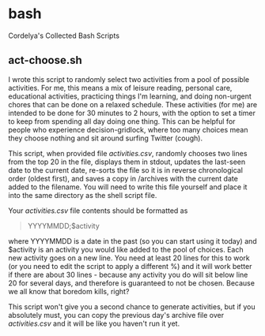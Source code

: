# bash
Cordelya's Collected Bash Scripts

## act-choose.sh
I wrote this script to randomly select two activities from a pool of possible activities. For me, this means a mix of leisure reading, personal care, educational activities, practicing things I'm learning, and doing non-urgent chores that can be done on a relaxed schedule. These activities (for me) are intended to be done for 30 minutes to 2 hours, with the option to set a timer to keep from spending all day doing one thing. This can be helpful for people who experience decision-gridlock, where too many choices mean they choose nothing and sit around surfing Twitter (cough).

This script, when provided file *activities.csv*, randomly chooses two lines from the top 20 in the file, displays them in stdout, updates the last-seen date to the current date, re-sorts the file so it is in reverse chronological order (oldest first), and saves a copy in /archives with the current date added to the filename. You will need to write this file yourself and place it into the same directory as the shell script file.

Your *activities.csv* file contents should be formatted as 

> YYYYMMDD;$activity 

where YYYYMMDD is a date in the past (so you can start using it today) and $activity is an activity you would like added to the pool of choices. Each new activity goes on a new line. You need at least 20 lines for this to work (or you need to edit the script to apply a different %) and it will work better if there are about 30 lines - because any activity you do will sit below line 20 for several days, and therefore is guaranteed to not be chosen. Because we all know that boredom kills, right?

This script won't give you a second chance to generate activities, but if you absolutely must, you can copy the previous day's archive file over *activities.csv* and it will be like you haven't run it yet.
